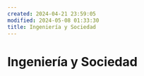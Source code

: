 ```yaml
---
created: 2024-04-21 23:59:05
modified: 2024-05-08 01:33:30
title: Ingeniería y Sociedad
---
```


# Ingeniería y Sociedad

